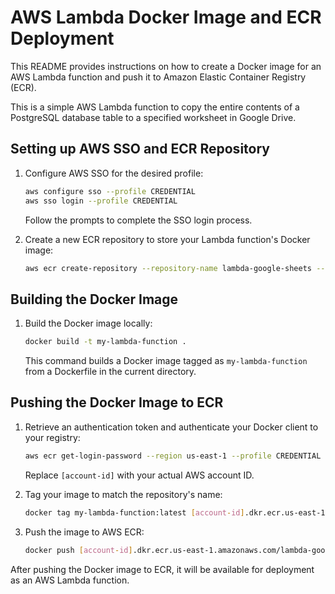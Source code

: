 # AWS Lambda Docker Image and ECR Deployment

This README provides instructions on how to create a Docker image for an AWS Lambda function and push it to Amazon Elastic Container Registry (ECR).

This is a simple AWS Lambda function to copy the entire contents of a PostgreSQL database table to a specified worksheet in Google Drive.

## Setting up AWS SSO and ECR Repository

1. Configure AWS SSO for the desired profile:

    ```bash
    aws configure sso --profile CREDENTIAL
    aws sso login --profile CREDENTIAL
    ```

    Follow the prompts to complete the SSO login process.

2. Create a new ECR repository to store your Lambda function's Docker image:

    ```bash
    aws ecr create-repository --repository-name lambda-google-sheets --profile CREDENTIAL
    ```

## Building the Docker Image

1. Build the Docker image locally:

    ```bash
    docker build -t my-lambda-function .
    ```

    This command builds a Docker image tagged as `my-lambda-function` from a Dockerfile in the current directory.

## Pushing the Docker Image to ECR

1. Retrieve an authentication token and authenticate your Docker client to your registry:

    ```bash
    aws ecr get-login-password --region us-east-1 --profile CREDENTIAL | docker login --username AWS --password-stdin [account-id].dkr.ecr.us-east-1.amazonaws.com
    ```

    Replace `[account-id]` with your actual AWS account ID.

2. Tag your image to match the repository's name:

    ```bash
    docker tag my-lambda-function:latest [account-id].dkr.ecr.us-east-1.amazonaws.com/lambda-google-sheets:latest
    ```

3. Push the image to AWS ECR:

    ```bash
    docker push [account-id].dkr.ecr.us-east-1.amazonaws.com/lambda-google-sheets:latest
    ```

After pushing the Docker image to ECR, it will be available for deployment as an AWS Lambda function.
